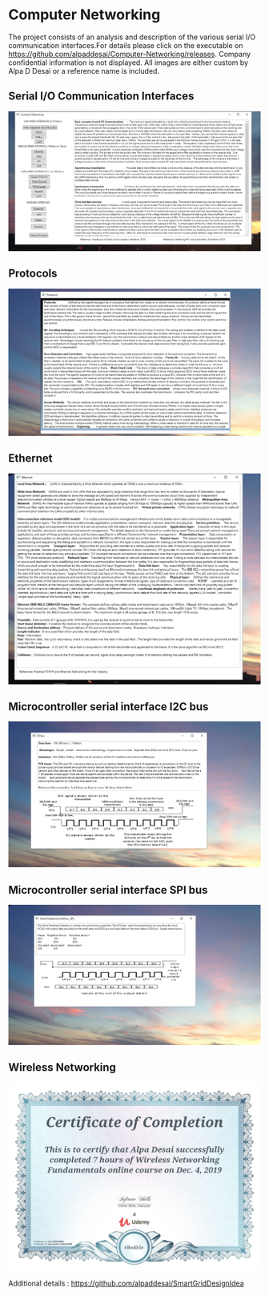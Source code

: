 # Computer Networking

The project consists of an analysis and description of the various serial I/O communication interfaces.For details please click on the 
executable on https://github.com/alpaddesai/Computer-Networking/releases. Company confidential information is not displayed. All images are 
either custom by Alpa D Desai or a reference name is included.


## Serial I/O Communication Interfaces
![image](ComputerNetworking.png)

## Protocols
![image](Protocols.png)

## Ethernet
![image](Ethernet.png)

## Microcontroller serial interface I2C bus
![image](I2CBus.png)

## Microcontroller serial interface SPI bus
![image](SPI.png)

## Wireless Networking
![image](WirelessNetworking.jpg)

Additional details : https://github.com/alpaddesai/SmartGridDesignIdea
